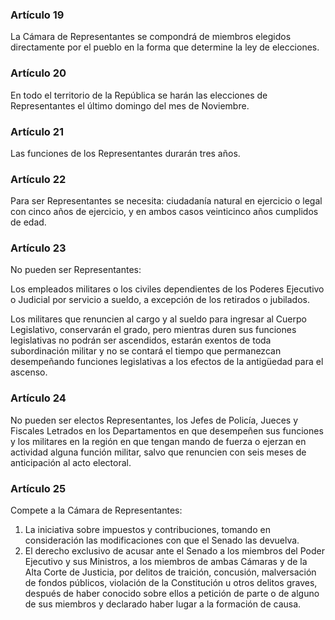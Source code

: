 ### Artículo 19 ###

La Cámara de Representantes se compondrá de miembros elegidos directamente por el pueblo en la forma que determine la ley de elecciones.

### Artículo 20 ###

En todo el territorio de la República se harán las elecciones de Representantes el último domingo del mes de Noviembre.

### Artículo 21 ###

Las funciones de los Representantes durarán tres años.

### Artículo 22 ###

Para ser Representantes se necesita: ciudadanía natural en ejercicio o legal con cinco años de ejercicio, y en ambos casos veinticinco años cumplidos de edad.

### Artículo 23 ###

No pueden ser Representantes:

Los empleados militares o los civiles dependientes de los Poderes Ejecutivo o Judicial por servicio a sueldo, a excepción de los retirados o jubilados.

Los militares que renuncien al cargo y al sueldo para ingresar al Cuerpo Legislativo, conservarán el grado, pero mientras duren sus funciones legislativas no podrán ser ascendidos, estarán exentos de toda subordinación militar y no se contará el tiempo que permanezcan desempeñando funciones legislativas a los efectos de la antigüedad para el ascenso.

### Artículo 24 ###

No pueden ser electos Representantes, los Jefes de Policía, Jueces y Fiscales Letrados en los Departamentos en que desempeñen sus funciones y los militares en la región en que tengan mando de fuerza o ejerzan en actividad alguna función militar, salvo que renuncien con seis meses de anticipación al acto electoral.

### Artículo 25 ###

Compete a la Cámara de Representantes:

1. La iniciativa sobre impuestos y contribuciones, tomando en consideración las modificaciones con que el Senado las devuelva.
2. El derecho exclusivo de acusar ante el Senado a los miembros del Poder Ejecutivo y sus Ministros, a los miembros de ambas Cámaras y de la Alta Corte de Justicia, por delitos de traición, concusión, malversación de fondos públicos, violación de la Constitución u otros delitos graves, después de haber conocido sobre ellos a petición de parte o de alguno de sus miembros y declarado haber lugar a la formación de causa.
